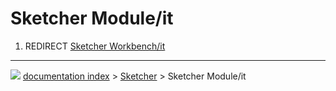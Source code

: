 # Sketcher Module/it
1.  REDIRECT [Sketcher Workbench/it](Sketcher_Workbench/it.md)



---
![](images/Button_right.svg) [documentation index](../README.md) > [Sketcher](Sketcher_Workbench.md) > Sketcher Module/it
